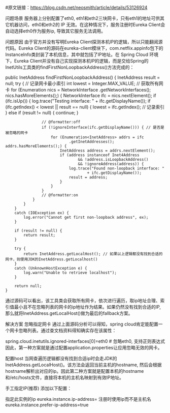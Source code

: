 #原文链接：https://blog.csdn.net/neosmith/article/details/53126924

问题场景
服务器上分别配置了eth0, eth1和eth2三块网卡，只有eth1的地址可供其它机器访问，eth0和eth2的 IP 无效。在这种情况下，服务注册时Eureka Client会自动选择eth0作为服务ip, 导致其它服务无法调用。

问题原因
由于官方并没有写明Eureka Client探测本机IP的逻辑，所以只能翻阅源代码。Eureka Client的源码在eureka-client模块下，com.netflix.appinfo包下的InstanceInfo类封装了本机信息，其中就包括了IP地址。在 Spring Cloud 环境下，Eureka Client并没有自己实现探测本机IP的逻辑，而是交给Spring的InetUtils工具类的findFirstNonLoopbackAddress()方法完成的：

public InetAddress findFirstNonLoopbackAddress() {
        InetAddress result = null;
        try {
            // 记录网卡最小索引
            int lowest = Integer.MAX_VALUE;
            // 获取所有网卡
            for (Enumeration<NetworkInterface> nics = NetworkInterface
                    .getNetworkInterfaces(); nics.hasMoreElements();) {
                NetworkInterface ifc = nics.nextElement();
                if (ifc.isUp()) {
                    log.trace("Testing interface: " + ifc.getDisplayName());
                    if (ifc.getIndex() < lowest || result == null) {
                        lowest = ifc.getIndex(); // 记录索引
                    }
                    else if (result != null) {
                        continue;
                    }

                    // @formatter:off
                    if (!ignoreInterface(ifc.getDisplayName())) { // 是否是被忽略的网卡
                        for (Enumeration<InetAddress> addrs = ifc
                                .getInetAddresses(); addrs.hasMoreElements();) {
                            InetAddress address = addrs.nextElement();
                            if (address instanceof Inet4Address
                                    && !address.isLoopbackAddress() 
                                    && !ignoreAddress(address)) { 
                                log.trace("Found non-loopback interface: "
                                        + ifc.getDisplayName());
                                result = address;
                            }
                        }
                    }
                    // @formatter:on
                }
            }
        }
        catch (IOException ex) {
            log.error("Cannot get first non-loopback address", ex);
        }

        if (result != null) {
            return result;
        }

        try {
            return InetAddress.getLocalHost(); // 如果以上逻辑都没有找到合适的网卡，则使用JDK的InetAddress.getLocalhost()
        }
        catch (UnknownHostException e) {
            log.warn("Unable to retrieve localhost");
        }

        return null;
    }
通过源码可以看出，该工具类会获取所有网卡，依次进行遍历，取ip地址合理、索引值最小且不在忽略列表的网卡的ip地址作为结果。如果仍然没有找到合适的IP, 那么就将InetAddress.getLocalHost()做为最后的fallback方案。

解决方案
忽略指定网卡
通过上面源码分析可以得知，spring cloud肯定能配置一个网卡忽略列表。通过查文档资料得知确实存在该属性：

spring.cloud.inetutils.ignored-interfaces[0]=eth0 # 忽略eth0, 支持正则表达式
因此，第一种方案就是通过配置application.properties让应用忽略无效的网卡。

配置host
当网查遍历逻辑都没有找到合适ip时会走JDK的InetAddress.getLocalHost()。该方法会返回当前主机的hostname, 然后会根据hostname解析出对应的ip。因此第二种方案就是配置本机的hostname和/etc/hosts文件，直接将本机的主机名映射到有效IP地址。

手工指定IP(推荐)
添加以下配置：

指定此实例的ip
eureka.instance.ip-address=
注册时使用ip而不是主机名
eureka.instance.prefer-ip-address=true